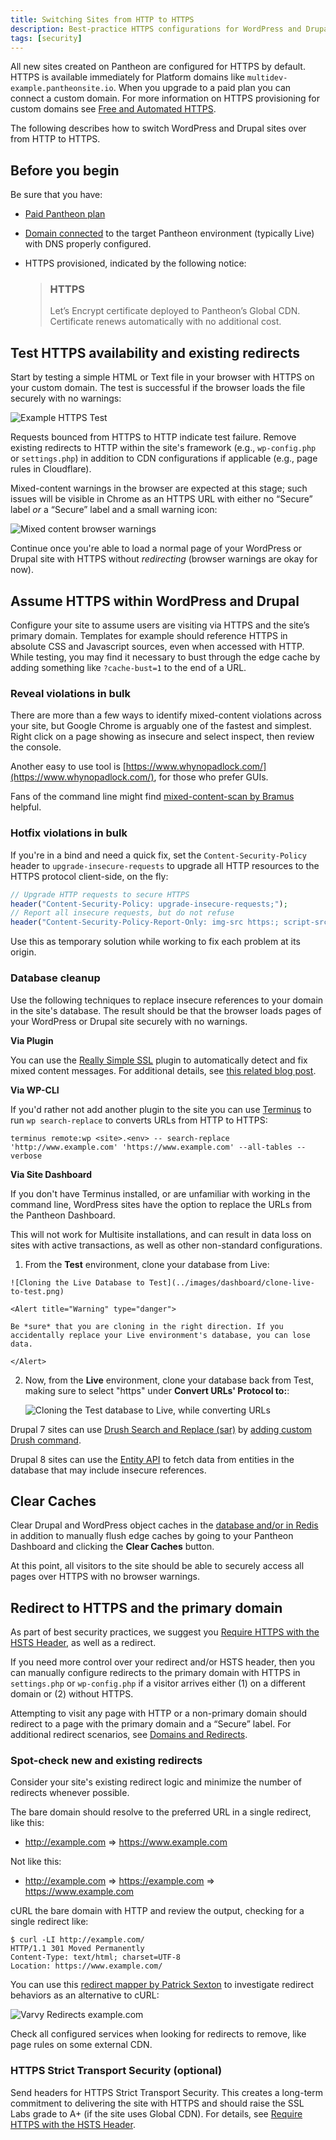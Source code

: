 ```yaml
---
title: Switching Sites from HTTP to HTTPS
description: Best-practice HTTPS configurations for WordPress and Drupal to fix mixed-content browser warnings and excessive redirects.
tags: [security]
---
```

All new sites created on Pantheon are configured for HTTPS by default. HTTPS is available immediately for Platform domains like `multidev-example.pantheonsite.io`. When you upgrade to a paid plan you can connect a custom domain. For more information on HTTPS provisioning for custom domains see [Free and Automated HTTPS](/https/).

The following describes how to switch WordPress and Drupal sites over from HTTP to HTTPS.

## Before you begin
Be sure that you have:

- [Paid Pantheon plan](/guides/launch/plans/)
- [Domain connected](/guides/launch/domains/) to the target Pantheon environment (typically Live) with DNS properly configured.
- HTTPS provisioned, indicated by the following notice:

    <blockquote class="block-success">
    <h3 class="info">HTTPS</h3>
    <span class="glyphicons glyphicons-ok text-success"></span> Let’s Encrypt certificate deployed to Pantheon’s Global CDN. Certificate renews automatically with no additional cost.</blockquote>

## Test HTTPS availability and existing redirects
Start by testing a simple HTML or Text file in your browser with HTTPS on your custom domain. The test is successful if the browser loads the file securely with no warnings:

![Example HTTPS Test](../images/dummy-html-https-test.png)

Requests bounced from HTTPS to HTTP indicate test failure. Remove existing redirects to HTTP within the site's framework (e.g., `wp-config.php` or `settings.php`) in addition to CDN configurations if applicable (e.g., page rules in Cloudflare).

Mixed-content warnings in the browser are expected at this stage; such issues will be visible in Chrome as an HTTPS URL with either no “Secure” label *or* a “Secure” label and a small warning icon:

![Mixed content browser warnings](../images/mixed-content-console-error.png)

Continue once you're able to load a normal page of your WordPress or Drupal site with HTTPS without _redirecting_ (browser warnings are okay for now).

## Assume HTTPS within WordPress and Drupal
Configure your site to assume users are visiting via HTTPS and the site’s primary domain. Templates for example should reference HTTPS in absolute CSS and Javascript sources, even when accessed with HTTP. While testing, you may find it necessary to bust through the edge cache by adding something like `?cache-bust=1` to the end of a URL.

### Reveal violations in bulk
There are more than a few ways to identify mixed-content violations across your site, but Google Chrome is arguably one of the fastest and simplest. Right click on a page showing as insecure and select inspect, then review the console.

Another easy to use tool is [https://www.whynopadlock.com/](https://www.whynopadlock.com/), for those who prefer GUIs.

Fans of the command line might find [mixed-content-scan by Bramus](https://github.com/bramus/mixed-content-scan) helpful.

### Hotfix violations in bulk
If you're in a bind and need a quick fix, set the `Content-Security-Policy` header to `upgrade-insecure-requests` to upgrade all HTTP resources to the HTTPS protocol client-side, on the fly:

```PHP
// Upgrade HTTP requests to secure HTTPS
header("Content-Security-Policy: upgrade-insecure-requests;");
// Report all insecure requests, but do not refuse
header("Content-Security-Policy-Report-Only: img-src https:; script-src https: 'unsafe-inline'; style-src https: 'unsafe-inline';");
```

Use this as temporary solution while working to fix each problem at its origin.

### Database cleanup
Use the following techniques to replace insecure references to your domain in the site's database. The result should be that the browser loads pages of your WordPress or Drupal site securely with no warnings.

<TabList>

<Tab title="WordPress" id="tab-1-id" active={true}>

  **Via Plugin**

  You can use the [Really Simple SSL](https://wordpress.org/plugins/really-simple-ssl/) plugin to automatically detect and fix mixed content messages. For additional details, see [this related blog post](https://pantheon.io/blog/how-get-rid-those-pesky-mixed-content-messages-wordpress).

  **Via WP-CLI**

  If you'd rather not add another plugin to the site you can use [Terminus](/terminus) to run `wp search-replace` to converts URLs from HTTP to HTTPS:

  ```
  terminus remote:wp <site>.<env> -- search-replace 'http://www.example.com' 'https://www.example.com' --all-tables --verbose
  ```

  **Via Site Dashboard**

  If you don't have Terminus installed, or are unfamiliar with working in the command line, WordPress sites have the option to replace the URLs from the Pantheon Dashboard.

  <Alert title="Note" type="info">

  This will not work for Multisite installations, and can result in data loss on sites with active transactions, as well as other non-standard configurations.

  </Alert>

  1. From the **Test** environment, clone your database from Live:

    ![Cloning the Live Database to Test](../images/dashboard/clone-live-to-test.png)

    <Alert title="Warning" type="danger">

    Be *sure* that you are cloning in the right direction. If you accidentally replace your Live environment's database, you can lose data.

    </Alert>

  2. Now, from the **Live** environment, clone your database back from Test, making sure to select "https" under **Convert URLs' Protocol to:**:

      ![Cloning the Test database to Live, while converting URLs](../images/dashboard/clone-test-to-live.png)

</Tab>

<Tab title="Drupal" id="tab-2-id">

  Drupal 7 sites can use [Drush Search and Replace (sar)](https://www.drupal.org/project/sar) by [adding custom Drush command](/drush/#add-custom-drush-commands).

  Drupal 8 sites can use the [Entity API](https://www.drupal.org/docs/8/api/entity-api/introduction-to-entity-api-in-drupal-8) to fetch data from entities in the database that may include insecure references.

</Tab>

</TabList>

## Clear Caches
Clear Drupal and WordPress object caches in the [database and/or in Redis](/redis/#clear-cache) in addition to manually flush edge caches by going to your Pantheon Dashboard and clicking the **Clear Caches** button.

At this point, all visitors to the site should be able to securely access all pages over HTTPS with no browser warnings.

## Redirect to HTTPS and the primary domain

As part of best security practices, we suggest you [Require HTTPS with the HSTS Header](/pantheon-yml/#enforce-https--hsts), as well as a redirect.

If you need more control over your redirect and/or HSTS header, then you can manually configure redirects to the primary domain with HTTPS in `settings.php` or `wp-config.php` if a visitor arrives either (1) on a different domain or (2) without HTTPS.

<Partial file="_redirects.md" />

Attempting to visit any page with HTTP or a non-primary domain should redirect to a page with the primary domain and a “Secure” label. For additional redirect scenarios, see [Domains and Redirects](/domains/#-see-more-redirect-scenarios).

### Spot-check new and existing redirects
Consider your site's existing redirect logic and minimize the number of redirects whenever possible.

The bare domain should resolve to the preferred URL in a single redirect, like this:

* http://example.com => https://www.example.com

Not like this:

* http://example.com => https://example.com => https://www.example.com

cURL the bare domain with HTTP and review the output, checking for a single redirect like:

```
$ curl -LI http://example.com/
HTTP/1.1 301 Moved Permanently
Content-Type: text/html; charset=UTF-8
Location: https://www.example.com/
```

You can use this [redirect mapper by Patrick Sexton](https://varvy.com/tools/redirects/) to investigate redirect behaviors as an alternative to cURL:

![Varvy Redirects example.com](../images/varvy-redirect-mapper.png)

Check all configured services when looking for redirects to remove, like page rules on some external CDN.

### HTTPS Strict Transport Security (optional)
Send headers for HTTPS Strict Transport Security. This creates a long-term commitment to delivering the site with HTTPS and should raise the SSL Labs grade to A+ (if the site uses Global CDN). For details, see [Require HTTPS with the HSTS Header](/pantheon-yml/#enforce-https--hsts).
